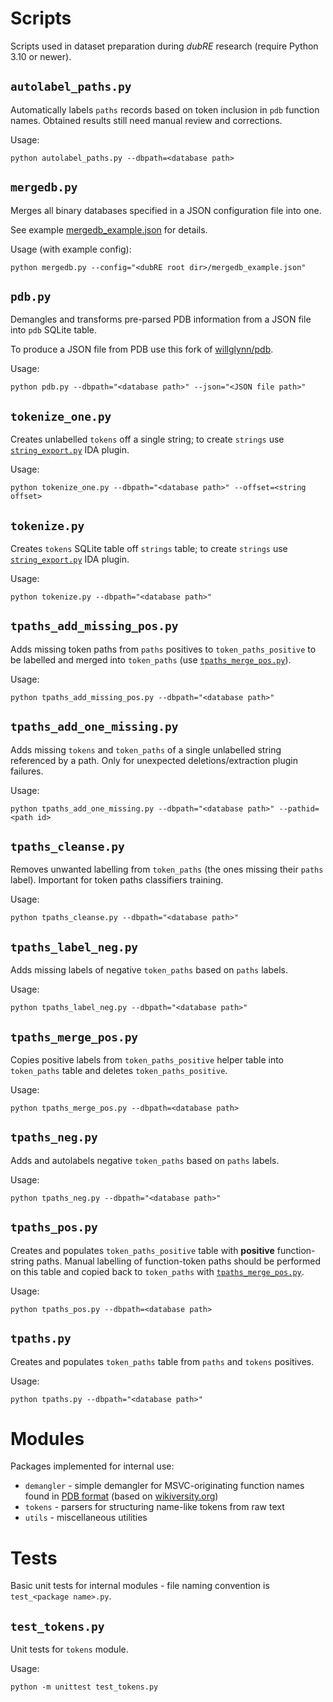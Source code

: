 # Scripts

Scripts used in dataset preparation during *dubRE* research (require Python 3.10 or newer).

## `autolabel_paths.py`

Automatically labels `paths` records based on token inclusion in `pdb` function names. Obtained results still need manual review and corrections.

Usage:
```
python autolabel_paths.py --dbpath=<database path>
```

## `mergedb.py`

Merges all binary databases specified in a JSON configuration file into one.

See example [mergedb_example.json](/mergedb_example.json) for details.

Usage (with example config):
```
python mergedb.py --config="<dubRE root dir>/mergedb_example.json"
```

## `pdb.py`
Demangles and transforms pre-parsed PDB information from a JSON file into `pdb` SQLite table.
 
To produce a JSON file from PDB use this fork of [willglynn/pdb](https://github.com/michal-kapala/pdb/tree/ground-truth).

Usage:
```
python pdb.py --dbpath="<database path>" --json="<JSON file path>"
```

## `tokenize_one.py`
Creates unlabelled `tokens` off a single string; to create `strings` use [`string_export.py`](https://github.com/michal-kapala/dubRE/tree/master/plugins) IDA plugin.

Usage:
```
python tokenize_one.py --dbpath="<database path>" --offset=<string offset>
```

## `tokenize.py`
Creates `tokens` SQLite table off `strings` table; to create `strings` use [`string_export.py`](https://github.com/michal-kapala/dubRE/tree/master/plugins) IDA plugin.

Usage:
```
python tokenize.py --dbpath="<database path>"
```

## `tpaths_add_missing_pos.py`
Adds missing token paths from `paths` positives to `token_paths_positive` to be labelled and merged into `token_paths` (use [`tpaths_merge_pos.py`](#tpaths_merge_pospy)).

Usage:
```
python tpaths_add_missing_pos.py --dbpath="<database path>"
```

## `tpaths_add_one_missing.py`
Adds missing `tokens` and `token_paths` of a single unlabelled string referenced by a path. Only for unexpected deletions/extraction plugin failures.

Usage:
```
python tpaths_add_one_missing.py --dbpath="<database path>" --pathid=<path id>
```

## `tpaths_cleanse.py`
Removes unwanted labelling from `token_paths` (the ones missing their `paths` label). Important for token paths classifiers training.

Usage:
```
python tpaths_cleanse.py --dbpath="<database path>"
```

## `tpaths_label_neg.py`
Adds missing labels of negative `token_paths` based on `paths` labels.

Usage:
```
python tpaths_label_neg.py --dbpath="<database path>"
```

## `tpaths_merge_pos.py`

Copies positive labels from `token_paths_positive` helper table into `token_paths` table and deletes `token_paths_positive`.

Usage:
```
python tpaths_merge_pos.py --dbpath=<database path>
```

## `tpaths_neg.py`

Adds and autolabels negative `token_paths` based on `paths` labels.

Usage:
```
python tpaths_neg.py --dbpath="<database path>"
```

## `tpaths_pos.py`

Creates and populates `token_paths_positive` table with **positive** function-string paths. Manual labelling of function-token paths should be performed on this table and copied back to `token_paths` with [`tpaths_merge_pos.py`](#tpaths_merge_pospy).

Usage:
```
python tpaths_pos.py --dbpath=<database path>
```

## `tpaths.py`

Creates and populates `token_paths` table from `paths` and `tokens` positives.

Usage:
```
python tpaths.py --dbpath="<database path>"
```

# Modules

Packages implemented for internal use:
- `demangler` - simple demangler for MSVC-originating function names found in [PDB format](https://github.com/microsoft/microsoft-pdb) (based on [wikiversity.org](https://en.wikiversity.org/wiki/Visual_C++_name_mangling))
- `tokens` - parsers for structuring name-like tokens from raw text
- `utils` - miscellaneous utilities

# Tests

Basic unit tests for internal modules - file naming convention is `test_<package name>.py`.

## `test_tokens.py`

Unit tests for `tokens` module.

Usage:
```
python -m unittest test_tokens.py
```
